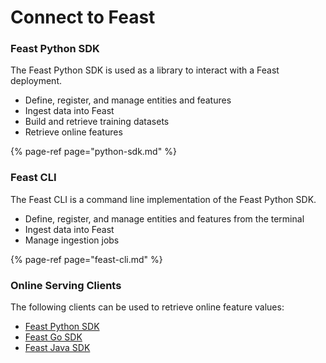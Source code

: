 # Connect to Feast

### Feast Python SDK

The Feast Python SDK is used as a library to interact with a Feast deployment.

* Define, register, and manage entities and features
* Ingest data into Feast
* Build and retrieve training datasets
* Retrieve online features

{% page-ref page="python-sdk.md" %}

### Feast CLI

The Feast CLI is a command line implementation of the Feast Python SDK.

* Define, register, and manage entities and features from the terminal
* Ingest data into Feast
* Manage ingestion jobs

{% page-ref page="feast-cli.md" %}

### Online Serving Clients

The following clients can be used to retrieve online feature values:

* [Feast Python SDK](https://api.docs.feast.dev/python/)
* [Feast Go SDK](https://godoc.org/github.com/feast-dev/feast/sdk/go)
* [Feast Java SDK](https://javadoc.io/doc/dev.feast/feast-sdk)

